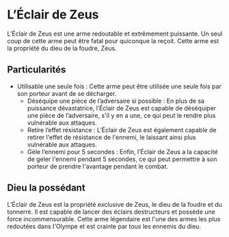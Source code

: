 # L’Éclair de Zeus

L’Éclair de Zeus est une arme redoutable et extrêmement puissante. Un seul coup de cette arme peut être fatal pour quiconque la reçoit. Cette arme est la propriété du dieu de la foudre, Zeus.

## Particularités

- Utilisable une seule fois : Cette arme peut être utilisée une seule fois par son porteur avant de se décharger.
    - Déséquipe une pièce de l’adversaire si possible : En plus de sa puissance dévastatrice, l’Éclair de Zeus est capable de déséquiper une pièce de l’adversaire, s'il y en a une, ce qui peut le rendre plus vulnérable aux attaques.
    - Retire l’effet résistance : L’Éclair de Zeus est également capable de retirer l'effet de résistance de l'ennemi, le laissant ainsi plus vulnérable aux attaques.
    - Gèle l’ennemi pour 5 secondes : Enfin, l’Éclair de Zeus a la capacité de geler l'ennemi pendant 5 secondes, ce qui peut permettre à son porteur de prendre l'avantage pendant le combat.

## Dieu la possédant

L’Éclair de Zeus est la propriété exclusive de Zeus, le dieu de la foudre et du tonnerre. Il est capable de lancer des éclairs destructeurs et possède une force incommensurable. Cette arme légendaire est l'une des armes les plus redoutées dans l'Olympe et est crainte par tous les ennemis du dieu. 
